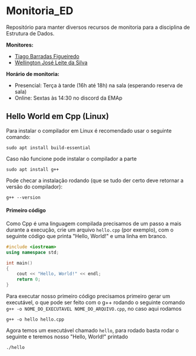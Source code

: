 # Monitoria_ED
Repositório para manter diversos recursos de monitoria para a disciplina de Estrutura de Dados.

**Monitores:**
- [Tiago Barradas Figueiredo](https://github.com/barrafas)
- [Wellington José Leite da Silva](https://github.com/wellington36)

**Horário de monitoria:**
- Presencial: Terça à tarde (16h até 18h) na sala (esperando reserva de sala)
- Online: Sextas às 14:30 no discord da EMAp

## Hello World em Cpp (Linux)

Para instalar o compilador em Linux é recomendado usar o seguinte comando:

```
sudo apt install build-essential
```

Caso não funcione pode instalar o compilador a parte

```
sudo apt install g++
```

Pode checar a instalação rodando (que se tudo der certo deve retornar a versão do compilador):

```
g++ --version
```

#### Primeiro código

Como Cpp é uma linguagem compilada precisamos de um passo a mais durante a execução, crie um arquivo `hello.cpp` (por exemplo), com o seguinte código que printa "Hello, World!" e uma linha em branco.

```cpp
#include <iostream>
using namespace std;

int main() 
{
    cout << "Hello, World!" << endl;
    return 0;
}
```

Para executar nosso primeiro código precisamos primeiro gerar um executável, o que pode ser feito com o g++ rodando o seguinte comando `g++ -o NOME_DO_EXECUTAVEL NOME_DO_ARQUIVO.cpp`, no caso aqui rodamos

```
g++ -o hello hello.cpp
```

Agora temos um executável chamado `hello`, para rodado basta rodar o seguinte e teremos nosso "Hello, World!" printado

```
./hello
```
